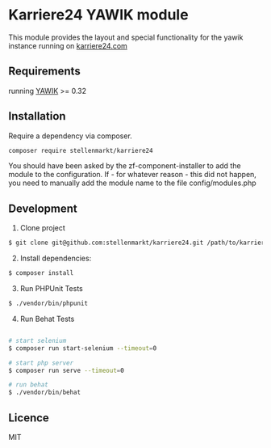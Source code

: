 Karriere24 YAWIK module
=======================

This module provides the layout and special functionality for the yawik instance
running on [karriere24.com](http://karriere24.com)

Requirements
------------

running [YAWIK](https://github.com/cross-solution/YAWIK) >= 0.32

Installation
------------

Require a dependency via composer.

```bash
composer require stellenmarkt/karriere24
```

You should have been asked by the zf-component-installer to add the module to the configuration.
If - for whatever reason - this did not happen, you need to manually add the module name to the file 
config/modules.php


Development
-------
1.  Clone project
```sh
$ git clone git@github.com:stellenmarkt/karriere24.git /path/to/karriere24 
```

2. Install dependencies:
```sh
$ composer install
```

3. Run PHPUnit Tests
```sh
$ ./vendor/bin/phpunit
```

4. Run Behat Tests
```sh

# start selenium
$ composer run start-selenium --timeout=0

# start php server
$ composer run serve --timeout=0

# run behat
$ ./vendor/bin/behat

```

Licence
-------

MIT
